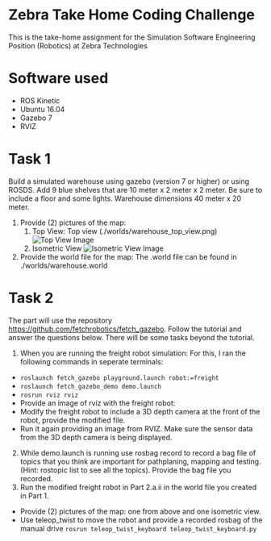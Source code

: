 # Zebra Take Home Coding Challenge
This is the take-home assignment for the Simulation Software Engineering Position (Robotics) at Zebra Technologies

# Software used
- ROS Kinetic
- Ubuntu 16.04
- Gazebo 7
- RVIZ

# Task 1
Build a simulated warehouse using gazebo (version 7 or higher) or using ROSDS. Add 9 blue shelves that are 10 meter x 2 meter x 2 meter. Be sure to include a floor and some lights. Warehouse dimensions 40 meter x 20 meter.

1. Provide (2) pictures of the map:
	1. Top View: Top view (./worlds/warehouse_top_view.png) 
![Top View Image](https://github.com/[varunsampat30]/zebra_coding_challenge/blob/main/warehouse_top_view.png?raw=true)
	2. Isometric View 
![Isometric View Image](https://github.com/[varunsampat30]/zebra_coding_challenge/blob/main/warehouse_isometric_view.png?raw=true)
2. Provide the world file for the map: The .world file can be found in ./worlds/warehouse.world


# Task 2
The part will use the repository https://github.com/fetchrobotics/fetch_gazebo. Follow the tutorial and answer the questions below. There will be some tasks beyond the tutorial. 
1. When you are running the freight robot simulation:
For this, I ran the following commands in seperate terminals:
  - `roslaunch fetch_gazebo playground.launch robot:=freight`
  - `roslaunch fetch_gazebo_demo demo.launch`
  - `rosrun rviz rviz`
  - Provide an image of rviz with the freight robot: 
  - Modify the freight robot to include a 3D depth camera at the front of the robot, provide the modified file.
  - Run it again providing an image from RVIZ. Make sure the sensor data from the 3D depth camera is being displayed. 
2. While demo.launch is running use rosbag record to record a bag file of topics that you think are important for pathplaning, mapping and testing. (Hint: rostopic list to see all the topics). Provide the bag file you recorded.
3. Run the modified freight robot in Part 2.a.ii in the world file you created in Part 1.
  - Provide (2) pictures of the map: one from above and one isometric view.
  - Use teleop_twist to move the robot and provide a recorded rosbag of the manual drive
  `rosrun teleop_twist_keyboard teleop_twist_keyboard.py`

